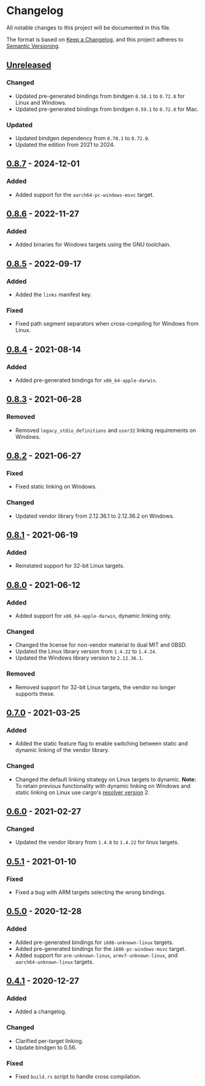 # Changelog

All notable changes to this project will be documented in this file.

The format is based on [Keep a Changelog](https://keepachangelog.com/en/1.0.0/),
and this project adheres to [Semantic Versioning](https://semver.org/spec/v2.0.0.html).

## [Unreleased]

### Changed

- Updated pre-generated bindings from bindgen `0.58.1` to `0.72.0` for Linux and Windows.
- Updated pre-generated bindings from bindgen `0.59.1` to `0.72.0` for Mac.

### Updated

- Updated bindgen dependency from `0.70.1` to `0.72.0`.
- Updated the edition from 2021 to 2024.

## [0.8.7] - 2024-12-01

### Added

- Added support for the `aarch64-pc-windows-msvc` target.

## [0.8.6] - 2022-11-27

### Added

- Added binaries for Windows targets using the GNU toolchain.

## [0.8.5] - 2022-09-17

### Added

- Added the `links` manifest key.

### Fixed

- Fixed path segment separators when cross-compiling for Windows from Linux.

## [0.8.4] - 2021-08-14

### Added

- Added pre-generated bindings for `x86_64-apple-darwin`.

## [0.8.3] - 2021-06-28

### Removed

- Removed `legacy_stdio_definitions` and `user32` linking requirements on
  Windows.

## [0.8.2] - 2021-06-27

### Fixed

- Fixed static linking on Windows.

### Changed

- Updated vendor library from 2.12.36.1 to 2.12.36.2 on Windows.

## [0.8.1] - 2021-06-19

### Added

- Reinstated support for 32-bit Linux targets.

## [0.8.0] - 2021-06-12

### Added

- Added support for `x86_64-apple-darwin`, dynamic linking only.

### Changed

- Changed the license for non-vendor material to dual MIT and 0BSD.
- Updated the Linux library version from `1.4.22` to `1.4.24`.
- Updated the Windows library version to `2.12.36.1`.

### Removed

- Removed support for 32-bit Linux targets, the vendor no longer supports these.

## [0.7.0] - 2021-03-25

### Added

- Added the static feature flag to enable switching between static and dynamic
  linking of the vendor library.

### Changed

- Changed the default linking strategy on Linux targets to dynamic.
  **Note:** To retain previous functionality with dynamic linking on Windows and
  static linking on Linux use cargo's [resolver version] 2.

## [0.6.0] - 2021-02-27

### Changed

- Updated the vendor library from `1.4.8` to `1.4.22` for linux targets.

## [0.5.1] - 2021-01-10

### Fixed

- Fixed a bug with ARM targets selecting the wrong bindings.

## [0.5.0] - 2020-12-28

### Added

- Added pre-generated bindings for `i686-unknown-linux` targets.
- Added pre-generated bindings for the `i686-pc-windows-msvc` target.
- Added support for `arm-unknown-linux`, `armv7-unknown-linux`, and `aarch64-unknown-linux` targets.

## [0.4.1] - 2020-12-27

### Added

- Added a changelog.

### Changed

- Clarified per-target linking.
- Update bindgen to 0.56.

### Fixed

- Fixed `build.rs` script to handle cross compilation.

[Unreleased]: https://github.com/ftdi-rs/libftd2xx-ffi/compare/0.8.7...HEAD
[0.8.7]: https://github.com/ftdi-rs/libftd2xx-ffi/compare/0.8.6...0.8.7
[0.8.6]: https://github.com/ftdi-rs/libftd2xx-ffi/compare/0.8.5...0.8.6
[0.8.5]: https://github.com/ftdi-rs/libftd2xx-ffi/compare/0.8.4...0.8.5
[0.8.4]: https://github.com/ftdi-rs/libftd2xx-ffi/compare/0.8.3...0.8.4
[0.8.3]: https://github.com/ftdi-rs/libftd2xx-ffi/compare/0.8.2...0.8.3
[0.8.2]: https://github.com/ftdi-rs/libftd2xx-ffi/compare/0.8.1...0.8.2
[0.8.1]: https://github.com/ftdi-rs/libftd2xx-ffi/compare/0.8.0...0.8.1
[0.8.0]: https://github.com/ftdi-rs/libftd2xx-ffi/compare/0.7.0...0.8.0
[0.7.0]: https://github.com/ftdi-rs/libftd2xx-ffi/compare/0.6.0...0.7.0
[0.6.0]: https://github.com/ftdi-rs/libftd2xx-ffi/compare/0.5.1...0.6.0
[0.5.1]: https://github.com/ftdi-rs/libftd2xx-ffi/compare/0.5.0...0.5.1
[0.5.0]: https://github.com/ftdi-rs/libftd2xx-ffi/compare/0.4.1...0.5.0
[0.4.1]: https://github.com/ftdi-rs/libftd2xx-ffi/compare/0.4.0...0.4.1
[resolver version]: https://doc.rust-lang.org/cargo/reference/resolver.html#resolver-versions
